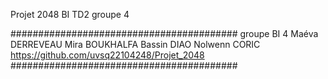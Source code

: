 Projet 2048 BI TD2 groupe 4

#########################################
groupe BI 4
Maéva DERREVEAU
Mira BOUKHALFA
Bassin DIAO
Nolwenn CORIC
https://github.com/uvsq22104248/Projet_2048
#########################################

